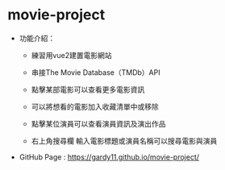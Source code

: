 # movie-project
* 功能介紹：

  * 練習用vue2建置電影網站  
  * 串接The Movie Database（TMDb）API  

  * 點擊某部電影可以查看更多電影資訊  
  * 可以將想看的電影加入收藏清單中或移除  
  
  * 點擊某位演員可以查看演員資訊及演出作品  

  * 右上角搜尋欄 輸入電影標題或演員名稱可以搜尋電影與演員  

* GitHub Page : https://gardy11.github.io/movie-project/  

